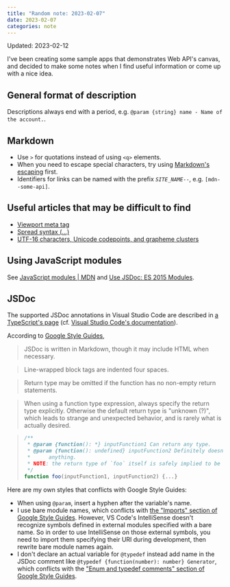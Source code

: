 ```yaml
---
title: "Random note: 2023-02-07"
date: 2023-02-07
categories: note
---
```


Updated: <time>2023-02-12</time>

I've been creating some sample apps that demonstrates Web API's canvas, and decided to make some notes when I find useful information or come up with a nice idea.

## General format of description

Descriptions always end with a period, e.g. `@param {string} name - Name of the account.`.

## Markdown

- Use `>` for quotations instead of using `<q>` elements.
- When you need to escape special characters, try using [Markdown's escaping][md-escape] first.
- Identifiers for links can be named with the prefix <code><var>SITE_NAME</var>--</code>, e.g. <code>[mdn--some-api]</code>.

<!-- References -->
[md-escape]: https://www.markdownguide.org/basic-syntax/#escaping-characters

## Useful articles that may be difficult to find

+ [Viewport meta tag](https://developer.mozilla.org/en-US/docs/Web/HTML/Viewport_meta_tag)
+ [Spread syntax (...)](https://developer.mozilla.org/en-US/docs/Web/JavaScript/Reference/Operators/Spread_syntax)
+ [UTF-16 characters, Unicode codepoints, and grapheme clusters](https://developer.mozilla.org/en-US/docs/Web/JavaScript/Reference/Global_Objects/String#utf-16_characters_unicode_codepoints_and_grapheme_clusters)

## Using JavaScript modules

See [JavaScript modules \| MDN][mdn--js-modules] and [Use JSDoc: ES 2015 Modules][js-doc--module].

<!-- References -->
[mdn--js-modules]: https://developer.mozilla.org/en-US/docs/Web/JavaScript/Guide/Modules
[js-doc--module]: https://jsdoc.app/howto-es2015-modules.html

## JSDoc

The supported JSDoc annotations in Visual Studio Code are described in [a TypeScript's page][ts--js-doc] (cf. [Visual Studio Code's documentation][vs-code--js-doc-annotations]).

According to [Google Style Guides][gs--js-doc],

> JSDoc is written in Markdown, though it may include HTML when necessary.

> Line-wrapped block tags are indented four spaces.

> Return type may be omitted if the function has no non-empty return statements.

> When using a function type expression, always specify the return type explicitly. Otherwise the default return type is "unknown (?)", which leads to strange and unexpected behavior, and is rarely what is actually desired.

> ``` js
> /**
>  * @param {function(): *} inputFunction1 Can return any type.
>  * @param {function(): undefined} inputFunction2 Definitely doesn't return
>  *      anything.
>  * NOTE: the return type of `foo` itself is safely implied to be {undefined}.
>  */
> function foo(inputFunction1, inputFunction2) {...}
> ```

Here are my own styles that conflicts with Google Style Guides:

- When using `@param`, insert a hyphen after the variable's name.
- I use bare module names, which conflicts with [the "Imports" section of Google Style Guides][gs--import]. However, VS Code's IntelliSense doesn't recognize symbols defined in external modules specified with a bare name. So in order to use IntelliSense on those external symbols, you need to import them specifying their URI during development, then rewrite bare module names again.
- I don't declare an actual variable for `@typedef` instead add name in the JSDoc comment like `@typedef {function(number): number} Generator`, which conflicts with the ["Enum and typedef comments" section of Google Style Guides][gs--typedef].

<!-- References -->
[ts--js-doc]: https://www.typescriptlang.org/docs/handbook/type-checking-javascript-files.html#supported-jsdoc
[vs-code--js-doc-annotations]: https://code.visualstudio.com/docs/nodejs/working-with-javascript
[gs--js-doc]: https://google.github.io/styleguide/jsguide.html#jsdoc
[gs--import]: https://google.github.io/styleguide/jsguide.html#es-module-imports
[gs--typedef]: https://google.github.io/styleguide/jsguide.html#jsdoc-enum-and-typedef-comments
